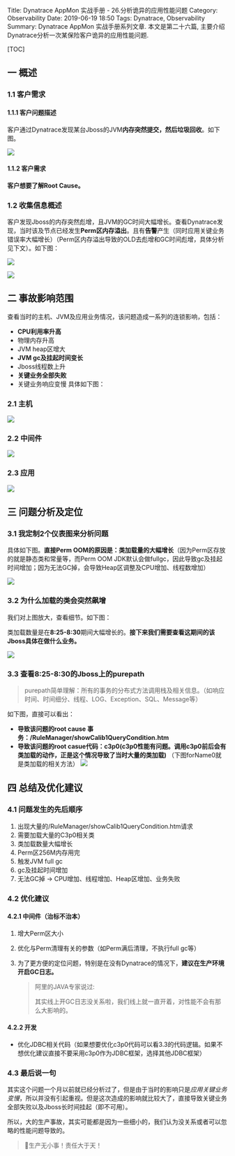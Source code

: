 Title: Dynatrace AppMon 实战手册 - 26.分析诡异的应用性能问题
Category: Observability
Date: 2019-06-19 18:50
Tags: Dynatrace, Observability
Summary: Dynatrace AppMon 实战手册系列文章. 本文是第二十六篇, 主要介绍Dynatrace分析一次某保险客户诡异的应用性能问题.

[TOC]

## 一 概述

### 1.1 客户需求

#### 1.1.1 客户问题描述

客户通过Dynatrace发现某台Jboss的JVM**内存突然提交，然后垃圾回收**。如下图。

![](http://pic.yupoo.com/east4ming_v/GmHC5HKe/6IqvB.jpg)

#### 1.1.2 客户需求

**客户想要了解Root Cause。**

### 1.2  收集信息概述

客户发现Jboss的内存突然彪增，且JVM的GC时间大幅增长。查看Dynatrace发现，当时该及节点已经发生**Perm区内存溢出**。且有**告警**产生（同时应用关键业务错误率大幅增长）（Perm区内存溢出导致的OLD去彪增和GC时间彪增，具体分析见下文）。如下图：

![](http://pic.yupoo.com/east4ming_v/GmHC5NsA/8zCBy.jpg)

![](http://pic.yupoo.com/east4ming_v/GmHC5SAB/jRbrt.jpg)

## 二 事故影响范围

查看当时的主机、JVM及应用业务情况，该问题造成一系列的连锁影响，包括：

- **CPU利用率升高**
- 物理内存升高
- JVM heap区增大
- **JVM gc及挂起时间变长**
- Jboss线程数上升
- **关键业务全部失败**
- 关键业务响应变慢
  具体如下图：

### 2.1 主机

![](http://pic.yupoo.com/east4ming_v/GmHC6cC7/AeojF.jpg)

### 2.2 中间件

![](http://pic.yupoo.com/east4ming_v/GmHC5XC0/VPQzr.jpg)

### 2.3 应用

![](http://pic.yupoo.com/east4ming_v/GmHC6Wjg/myso8.jpg)

## 三 问题分析及定位

### 3.1 我定制2个仪表图来分析问题

具体如下图。**直接Perm OOM的原因是：类加载量的大幅增长**（因为Perm区存放的就是静态类和常量等，而Perm OOM JDK默认会做fullgc，因此导致gc及挂起时间增加；因为无法GC掉，会导致Heap区调整及CPU增加、线程数增加）

![](http://pic.yupoo.com/east4ming_v/GmHC6jtL/WnSxj.jpg)

### 3.2 为什么加载的类会突然飙增

我们对上图放大，查看细节。如下图：

类加载数量是在**8:25-8:30**期间大幅增长的。**接下来我们需要查看这期间的该Jboss具体在做什么业务。**

![](http://pic.yupoo.com/east4ming_v/GmHC7g9r/M5dMD.jpg)

### 3.3 查看8:25-8:30的Jboss上的purepath

> purepath简单理解：所有的事务的分布式方法调用栈及相关信息。（如响应时间、时间细分、线程、LOG、Exception、SQL、Message等）

如下图，直接可以看出：

- **导致该问题的root cause 事务：/RuleManager/showCalib1QueryCondition.htm**
- **导致该问题的root casue代码：c3p0(c3p0性能有问题。调用c3p0前后会有类加载的动作，正是这个情况导致了当时大量的类加载)**  （下图forName0就是类加载的相关方法）
  ![](http://pic.yupoo.com/east4ming_v/GmHC7aDf/JGcrG.jpg)

## 四 总结及优化建议

### 4.1 问题发生的先后顺序

1. 出现大量的/RuleManager/showCalib1QueryCondition.htm请求
2. 需要加载大量的C3p0相关类
3. 类加载数量大幅增长
4. Perm区256M内存用完
5. 触发JVM full gc
6. gc及挂起时间增加
7. 无法GC掉 -> CPU增加、线程增加、Heap区增加、业务失败

### 4.2 优化建议

#### 4.2.1 中间件（治标不治本）

1. 增大Perm区大小

2. 优化与Perm清理有关的参数（如Perm满后清理，不执行full gc等）

3. 为了更方便的定位问题，特别是在没有Dynatrace的情况下，**建议在生产环境开启GC日志。**

   > 阿里的JAVA专家说过:
   >
   > 其实线上开GC日志没关系啦，我们线上就一直开着，对性能不会有那么大影响的。

#### 4.2.2 开发

- 优化JDBC相关代码（如果想要优化c3p0代码可以看3.3的代码逻辑。如果不想优化建议直接不要采用c3p0作为JDBC框架，选择其他JDBC框架）

### 4.3 最后说一句

其实这个问题一个月以前就已经分析过了，但是由于当时的影响只是*应用关键业务变慢*，所以并没有引起重视。但是这次造成的影响就比较大了，直接导致关键业务全部失败以及Jboss长时间挂起（即不可用）。

所以，大的生产事故，其实可能都是因为一些细小的，我们认为没关系或者可以忽略的性能问题导致的。

> ​:punch:​ 生产无小事！责任大于天！
